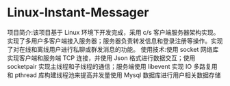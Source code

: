 # Linux-Instant-Messager
项目简介:该项目基于 Linux 环境下开发完成，采用 c/s 客户端服务器架构实现。实现了多用户多客户端接入服务器；服务器负责转发信息和登录注册等操作。实现了对在线和离线用户进行私聊或群发消息的功能。
使用技术:使用 socket 网络库实现客户端和服务端 TCP 连接，并使用 Json 格式进行数据交互；使用socketpair 实现主线程和子线程的通信；服务端使用 libevent 实现 IO 多路复用和 pthread 库构建线程池来提高并发量使用 Mysql 数据库进行用户相关数据存储
